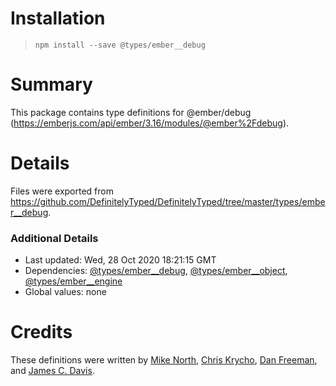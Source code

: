 # Installation
> `npm install --save @types/ember__debug`

# Summary
This package contains type definitions for @ember/debug (https://emberjs.com/api/ember/3.16/modules/@ember%2Fdebug).

# Details
Files were exported from https://github.com/DefinitelyTyped/DefinitelyTyped/tree/master/types/ember__debug.

### Additional Details
 * Last updated: Wed, 28 Oct 2020 18:21:15 GMT
 * Dependencies: [@types/ember__debug](https://npmjs.com/package/@types/ember__debug), [@types/ember__object](https://npmjs.com/package/@types/ember__object), [@types/ember__engine](https://npmjs.com/package/@types/ember__engine)
 * Global values: none

# Credits
These definitions were written by [Mike North](https://github.com/mike-north), [Chris Krycho](https://github.com/chriskrycho), [Dan Freeman](https://github.com/dfreeman), and [James C. Davis](https://github.com/jamescdavis).
